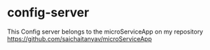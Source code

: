 # config-server
This Config server belongs to the microServiceApp on my repository https://github.com/saichaitanyav/microServiceApp
